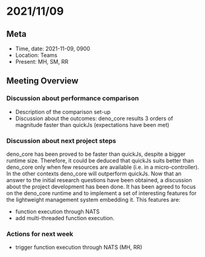 # 2021/11/09

## Meta

- Time, date: 2021-11-09, 0900
- Location: Teams
- Present: MH, SM, RR

## Meeting Overview

### Discussion about performance comparison 
- Description of the comparison set-up
- Discussion about the outcomes: deno_core results 3 orders of magnitude faster than quickJs (expectations have been met)

### Discussion about next project steps 
deno_core has been proved to be faster than quickJs, despite a bigger runtime size. Therefore, it could be deduced that 
quickJs suits better than deno_core only when few resources are available (i.e. in a micro-controller). In the other contexts
deno_core will outperform quickJs.
Now that an answer to the initial research questions have been obtained, a discussion about the project development has been done. 
It has been agreed to focus on the deno_core runtime and to implement a set of interesting features for the lightweight management
system embedding it.
This features are:
- function execution through NATS
- add multi-threaded function execution. 

### Actions for next week
- trigger function execution through NATS (MH, RR)
